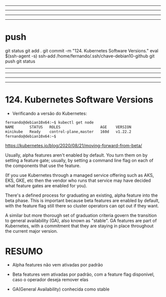 
------------------------------------------------------------------------------------------------------------------------------------------------------
------------------------------------------------------------------------------------------------------------------------------------------------------
------------------------------------------------------------------------------------------------------------------------------------------------------
------------------------------------------------------------------------------------------------------------------------------------------------------
# push

git status
git add .
git commit -m "124. Kubernetes Software Versions."
eval $(ssh-agent -s)
ssh-add /home/fernando/.ssh/chave-debian10-github
git push
git status



------------------------------------------------------------------------------------------------------------------------------------------------------
------------------------------------------------------------------------------------------------------------------------------------------------------
------------------------------------------------------------------------------------------------------------------------------------------------------
------------------------------------------------------------------------------------------------------------------------------------------------------
# 124. Kubernetes Software Versions

- Verificando a versão do Kubernetes:

~~~~bash
fernando@debian10x64:~$ kubectl get node
NAME       STATUS   ROLES                  AGE    VERSION
minikube   Ready    control-plane,master   160d   v1.22.2
fernando@debian10x64:~$


~~~~










https://kubernetes.io/blog/2020/08/21/moving-forward-from-beta/

Usually, alpha features aren't enabled by default. You turn them on by setting a feature gate; usually, by setting a command line flag on each of the components that use the feature.

(If you use Kubernetes through a managed service offering such as AKS, EKS, GKE, etc then the vendor who runs that service may have decided what feature gates are enabled for you).

There's a defined process for graduating an existing, alpha feature into the beta phase. This is important because beta features are enabled by default, with the feature flag still there so cluster operators can opt out if they want.

A similar but more thorough set of graduation criteria govern the transition to general availability (GA), also known as "stable". GA features are part of Kubernetes, with a commitment that they are staying in place throughout the current major version.







# RESUMO

- Alpha
features não vem ativadas por padrão

- Beta
features vem ativadas por padrão, com a feature flag disponível, caso o operador deseja remover elas

- GA(General Availability)
conhecida como stable